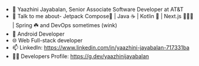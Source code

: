 - 🎀 Yaazhini Jayabalan, Senior Associate Software Developer at AT&T
- 🧁 Talk to me about- Jetpack Compose🚀 | Java ☕ | Kotlin 💜 | Next.js 🧑🏻‍💻 | Spring ☘️ and DevOps sometimes (wink) 
- 🧩 Android Developer
- 🌐 Web Full-stack developer 
- 📫 LinkedIn: https://www.linkedin.com/in/yaazhini-jayabalan-717331ba
- 🤝🏻 Developers Profile: https://g.dev/yaazhinijayabalan
                      
                      
                      

<!---
yaazhinijb/yaazhinijb is a ✨ special ✨ repository because its `README.md` (this file) appears on your GitHub profile.
You can click the Preview link to take a look at your changes.
--->
